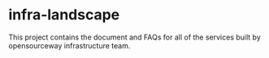 # infra-landscape
This project contains the document and FAQs for all of the services built by opensourceway infrastructure team.
